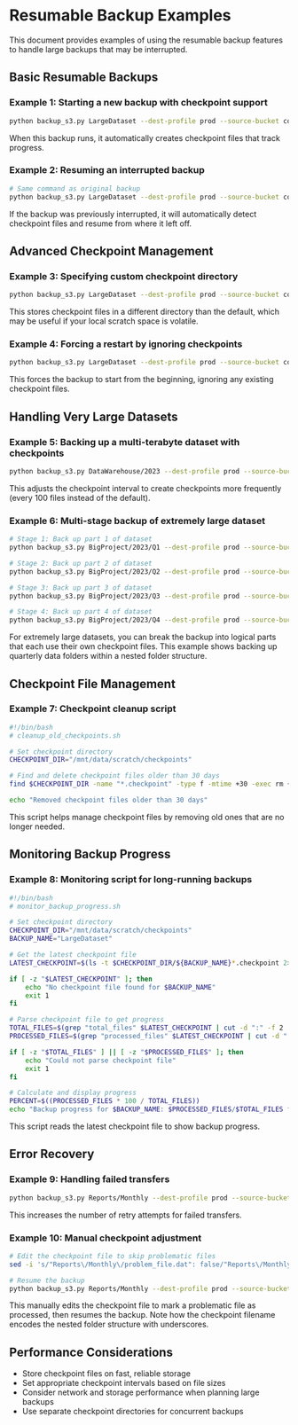 # Resumable Backup Examples

This document provides examples of using the resumable backup features to handle large backups that may be interrupted.

## Basic Resumable Backups

### Example 1: Starting a new backup with checkpoint support
```bash
python backup_s3.py LargeDataset --dest-profile prod --source-bucket company-raw-data-db --dest-bucket company-archive --cleanup --base-local-path /mnt/data/scratch
```
When this backup runs, it automatically creates checkpoint files that track progress.

### Example 2: Resuming an interrupted backup
```bash
# Same command as original backup
python backup_s3.py LargeDataset --dest-profile prod --source-bucket company-raw-data-db --dest-bucket company-archive --cleanup --base-local-path /mnt/data/scratch
```
If the backup was previously interrupted, it will automatically detect checkpoint files and resume from where it left off.

## Advanced Checkpoint Management

### Example 3: Specifying custom checkpoint directory
```bash
python backup_s3.py LargeDataset --dest-profile prod --source-bucket company-raw-data-db --dest-bucket company-archive --cleanup --base-local-path /mnt/data/scratch --checkpoint-dir /mnt/data/persistent-checkpoints
```
This stores checkpoint files in a different directory than the default, which may be useful if your local scratch space is volatile.

### Example 4: Forcing a restart by ignoring checkpoints
```bash
python backup_s3.py LargeDataset --dest-profile prod --source-bucket company-raw-data-db --dest-bucket company-archive --cleanup --base-local-path /mnt/data/scratch --ignore-checkpoints
```
This forces the backup to start from the beginning, ignoring any existing checkpoint files.

## Handling Very Large Datasets

### Example 5: Backing up a multi-terabyte dataset with checkpoints
```bash
python backup_s3.py DataWarehouse/2023 --dest-profile prod --source-bucket company-data-warehouse --dest-bucket company-archive --cleanup --base-local-path /mnt/large-volume/scratch --checkpoint-interval 100
```
This adjusts the checkpoint interval to create checkpoints more frequently (every 100 files instead of the default).

### Example 6: Multi-stage backup of extremely large dataset
```bash
# Stage 1: Back up part 1 of dataset
python backup_s3.py BigProject/2023/Q1 --dest-profile prod --source-bucket company-raw-data-db --dest-bucket company-archive --cleanup --base-local-path /mnt/data/scratch

# Stage 2: Back up part 2 of dataset
python backup_s3.py BigProject/2023/Q2 --dest-profile prod --source-bucket company-raw-data-db --dest-bucket company-archive --cleanup --base-local-path /mnt/data/scratch

# Stage 3: Back up part 3 of dataset
python backup_s3.py BigProject/2023/Q3 --dest-profile prod --source-bucket company-raw-data-db --dest-bucket company-archive --cleanup --base-local-path /mnt/data/scratch

# Stage 4: Back up part 4 of dataset
python backup_s3.py BigProject/2023/Q4 --dest-profile prod --source-bucket company-raw-data-db --dest-bucket company-archive --cleanup --base-local-path /mnt/data/scratch
```
For extremely large datasets, you can break the backup into logical parts that each use their own checkpoint files. This example shows backing up quarterly data folders within a nested folder structure.

## Checkpoint File Management

### Example 7: Checkpoint cleanup script
```bash
#!/bin/bash
# cleanup_old_checkpoints.sh

# Set checkpoint directory
CHECKPOINT_DIR="/mnt/data/scratch/checkpoints"

# Find and delete checkpoint files older than 30 days
find $CHECKPOINT_DIR -name "*.checkpoint" -type f -mtime +30 -exec rm {} \;

echo "Removed checkpoint files older than 30 days"
```
This script helps manage checkpoint files by removing old ones that are no longer needed.

## Monitoring Backup Progress

### Example 8: Monitoring script for long-running backups
```bash
#!/bin/bash
# monitor_backup_progress.sh

# Set checkpoint directory
CHECKPOINT_DIR="/mnt/data/scratch/checkpoints"
BACKUP_NAME="LargeDataset"

# Get the latest checkpoint file
LATEST_CHECKPOINT=$(ls -t $CHECKPOINT_DIR/${BACKUP_NAME}*.checkpoint 2>/dev/null | head -1)

if [ -z "$LATEST_CHECKPOINT" ]; then
    echo "No checkpoint file found for $BACKUP_NAME"
    exit 1
fi

# Parse checkpoint file to get progress
TOTAL_FILES=$(grep "total_files" $LATEST_CHECKPOINT | cut -d ":" -f 2 | tr -d " ,")
PROCESSED_FILES=$(grep "processed_files" $LATEST_CHECKPOINT | cut -d ":" -f 2 | tr -d " ,")

if [ -z "$TOTAL_FILES" ] || [ -z "$PROCESSED_FILES" ]; then
    echo "Could not parse checkpoint file"
    exit 1
fi

# Calculate and display progress
PERCENT=$((PROCESSED_FILES * 100 / TOTAL_FILES))
echo "Backup progress for $BACKUP_NAME: $PROCESSED_FILES/$TOTAL_FILES files ($PERCENT%)"
```
This script reads the latest checkpoint file to show backup progress.

## Error Recovery

### Example 9: Handling failed transfers
```bash
python backup_s3.py Reports/Monthly --dest-profile prod --source-bucket company-raw-data-db --dest-bucket company-archive --cleanup --base-local-path /mnt/data/scratch --retry-count 5
```
This increases the number of retry attempts for failed transfers.

### Example 10: Manual checkpoint adjustment
```bash
# Edit the checkpoint file to skip problematic files
sed -i 's/"Reports\/Monthly\/problem_file.dat": false/"Reports\/Monthly\/problem_file.dat": true/' /mnt/data/scratch/checkpoints/company-raw-data-db_Reports_Monthly.checkpoint

# Resume the backup
python backup_s3.py Reports/Monthly --dest-profile prod --source-bucket company-raw-data-db --dest-bucket company-archive --cleanup --base-local-path /mnt/data/scratch
```
This manually edits the checkpoint file to mark a problematic file as processed, then resumes the backup. Note how the checkpoint filename encodes the nested folder structure with underscores.

## Performance Considerations

- Store checkpoint files on fast, reliable storage
- Set appropriate checkpoint intervals based on file sizes
- Consider network and storage performance when planning large backups
- Use separate checkpoint directories for concurrent backups